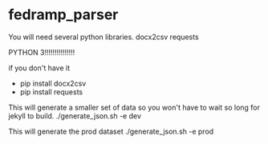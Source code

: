 # fedramp_parser
You will need several python libraries. 
docx2csv
requests

PYTHON 3!!!!!!!!!!!!!!!

if you don't have it
   - pip install docx2csv
   - pip install requests



This will generate a smaller set of data so you won't have to wait so long for jekyll to build.
./generate_json.sh -e dev

This will generate the prod dataset
./generate_json.sh -e prod

